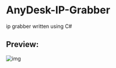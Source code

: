 # AnyDesk-IP-Grabber
ip grabber written using C# 


## Preview:

![img](https://media.discordapp.net/attachments/931150864729657395/948591390395334686/unknown.png)
